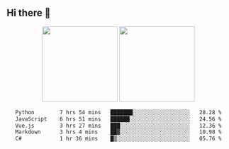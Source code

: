 ## Hi there 👋
<div align="center">
<span>  </span>
<img height="170px" src="https://github-readme-stats.vercel.app/api?username=bigQY&show_icons=true&count_private==true&v=3" /><span>        </span><img height="170px" src="https://github-readme-stats.vercel.app/api/top-langs/?username=bigQY&layout=compact&langs_count=8&v=3" />
<span>  </span>
</div>
<div align="center">

<!--START_SECTION:waka-->

```txt
Python        7 hrs 54 mins   ███████░░░░░░░░░░░░░░░░░░   28.28 %
JavaScript    6 hrs 51 mins   ██████░░░░░░░░░░░░░░░░░░░   24.56 %
Vue.js        3 hrs 27 mins   ███░░░░░░░░░░░░░░░░░░░░░░   12.36 %
Markdown      3 hrs 4 mins    ██▓░░░░░░░░░░░░░░░░░░░░░░   10.98 %
C#            1 hr 36 mins    █▒░░░░░░░░░░░░░░░░░░░░░░░   05.76 %
```

<!--END_SECTION:waka-->
</div>
